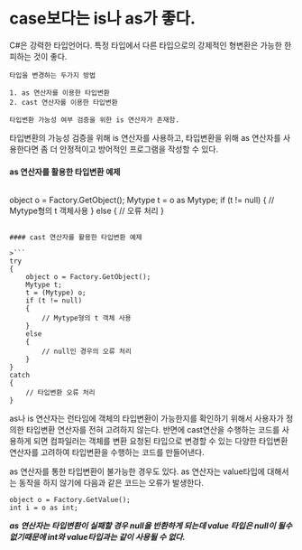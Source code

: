 # case보다는 is나 as가 좋다.

C#은 강력한 타입언어다. 특정 타입에서 다른 타입으로의 강제적인 형변환은 가능한 한 피하는 것이 좋다.

```
타입을 변경하는 두가지 방법

1. as 연산자를 이용한 타입변환
2. cast 연산자를 이용한 타입변환

타입변환 가능성 여부 검증을 위한 is 연산자가 존재함.
```

타입변환의 가능성 검증을 위해 is 연산자를 사용하고, 타입변환을 위해 as 연산자를 사용한다면 좀 더 안정적이고 방어적인 프로그램을 작성할 수 있다.

#### as 연산자를 활용한 타입변환 예제

>```
object o = Factory.GetObject();
Mytype t = o as Mytype;
if (t != null)
{
    // Mytype형의 t 객체사용
}
else
{
    // 오류 처리
}
```

#### cast 연산자를 활용한 타입변환 예제

>```
try
{
    object o = Factory.GetObject();
    Mytype t;
    t = (Mytype) o;
    if (t != null)
    {
        // Mytype형의 t 객체 사용
    }
    else
    {
        // null인 경우의 오류 처리
    }
}
catch
{
    // 타입변환 오류 처리
}
```

as나 is 연산자는 런타임에 객체의 타입변환이 가능한지를 확인하기 위해서 사용자가 정의한 타입변환 연산자를 전혀 고려하지 않는다. 반면에 cast연산을 수행하는 코드를 사용하게 되면 컴파일러는 객체를 변환 요청된 타입으로 변경할 수 있는 다양한 타입변환 연산자를 고려하여 타입변환을 수행하는 코드를 만들어낸다.

as 연산자를 통한 타입변환이 불가능한 경우도 있다. as 연산자는 value타입에 대해서는 동작을 하지 않기에 다음과 같은 코드는 오류가 발생한다.
```
object o = Factory.GetValue();
int i = o as int;
```
<em><strong><span style="text-color:#FF0000">as 연산자는 타입변환이 실패할 경우 null을 반환하게 되는데 value 타입은 null이 될수 없기때문에 int와 value타입과는 같이 사용될 수 없다.</span></strong></em>


